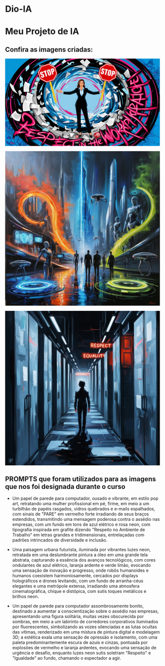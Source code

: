 # Dio-IA
# Meu Projeto de IA
## Confira as imagens criadas:
![imagem 01](https://github.com/gaby740/Dio-IA/blob/7a282edef0d9c982e57d00b74be7aab5d83467a6/Default_A_bold_and_vibrant_computer_wallpaper_in_pop_art_style_0.jpg)

![Imagem 02](https://github.com/gaby740/Dio-IA/blob/7a282edef0d9c982e57d00b74be7aab5d83467a6/Default_A_futuristic_cityscape_illuminated_by_vibrant_neon_lig_1.jpg)

![imagem 03](https://github.com/gaby740/Dio-IA/blob/7a282edef0d9c982e57d00b74be7aab5d83467a6/Default_a_hauntingly_beautiful_computer_wallpaper_on_raising_a_1.jpg)

## PROMPTS que foram utilizados para as imagens que nos foi designada durante o curso

- Um papel de parede para computador, ousado e vibrante, em estilo pop art, retratando uma mulher profissional em pé, firme, em meio a um turbilhão de papéis rasgados, vidros quebrados e e-mails espalhados, com sinais de "PARE" em vermelho forte irradiando de seus braços estendidos, transmitindo uma mensagem poderosa contra o assédio nas empresas, com um fundo em tons de azul elétrico e rosa neon, com tipografia inspirada em grafite dizendo "Respeito no Ambiente de Trabalho" em letras grandes e tridimensionais, entrelaçadas com padrões intrincados de diversidade e inclusão.

- Uma paisagem urbana futurista, iluminada por vibrantes luzes neon, retratada em uma deslumbrante pintura a óleo em uma grande tela abstrata, capturando a essência dos avanços tecnológicos, com cores ondulantes de azul elétrico, laranja ardente e verde limão, evocando uma sensação de inovação e progresso, onde robôs humanoides e humanos coexistem harmoniosamente, cercados por displays holográficos e drones levitando, com um fundo de arranha-céus elegantes e uma metrópole extensa, irradiando uma atmosfera cinematográfica, chique e distópica, com sutis toques metálicos e brilhos neon.

- Um papel de parede para computador assombrosamente bonito, destinado a aumentar a conscientização sobre o assédio nas empresas, apresentando uma figura solitária, muitas vezes obscurecida por sombras, em meio a um labirinto de corredores corporativos iluminados por fluorescentes, simbolizando as vozes silenciadas e as lutas ocultas das vítimas, renderizado em uma mistura de pintura digital e modelagem 3D; a estética exala uma sensação de opressão e isolamento, com uma paleta predominantemente escura de azuis e cinzas, pontuada por explosões de vermelho e laranja ardentes, evocando uma sensação de urgência e desafio, enquanto luzes neon sutis soletram "Respeito" e "Igualdade" ao fundo, chamando o espectador a agir.
